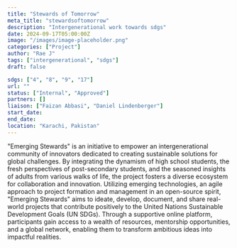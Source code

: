 ```yaml
---
title: "Stewards of Tomorrow"
meta_title: "stewardsoftomorrow"
description: "Intergenerational work towards sdgs"
date: 2024-09-17T05:00:00Z
image: "/images/image-placeholder.png"
categories: ["Project"]
author: "Rae J"
tags: ["intergenerational", "sdgs"]
draft: false

sdgs: ["4", "8", "9", "17"]
url: ""
status: ["Internal", "Approved"]
partners: []
liaison: ["Faizan Abbasi", "Daniel Lindenberger"]
start_date: 
end_date: 
location: "Karachi, Pakistan"
---
```


"Emerging Stewards" is an initiative to empower an intergenerational community of innovators dedicated to creating sustainable solutions for global challenges. By integrating the dynamism of high school students, the fresh perspectives of post-secondary students, and the seasoned insights of adults from various walks of life, the project fosters a diverse ecosystem for collaboration and innovation. Utilizing emerging technologies, an agile approach to project formation and management in an open-source spirit, "Emerging Stewards" aims to ideate, develop, document, and share real-world projects that contribute positively to the United Nations Sustainable Development Goals (UN SDGs). Through a supportive online platform, participants gain access to a wealth of resources, mentorship opportunities, and a global network, enabling them to transform ambitious ideas into impactful realities.